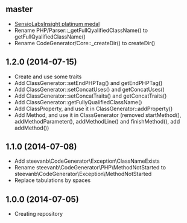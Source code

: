 master
------

- [SensioLabsInsight platinum medal](https://insight.sensiolabs.com/projects/331e1d3a-7bb3-4b52-be97-70c4a38bcbb4)
- Rename PHP/Parser::_getFullQyalifiedClassName() to getFullQyalifiedClassName()
- Rename CodeGenerator/Core::_createDir() to createDir()

1.2.0 (2014-07-15)
------------------

- Create and use some traits
- Add ClassGenerator::setEndPHPTag() and getEndPHPTag()
- Add ClassGenerator::setConcatUses() and getConcatUses()
- Add ClassGenerator::setConcatTraits() and getConcatTraits()
- Add ClassGenerator::getFullyQualifiedClassName()
- Add ClassProperty, and use it in ClassGenerator::addProperty()
- Add Method, and use it in ClassGenerator (removed startMethod(), addMethodParameter(), addMethodLine() and finishMethod(), add addMethod())

1.1.0 (2014-07-08)
------------------

- Add steevanb\CodeGenerator\Exception\ClassNameExists
- Rename steevanb\CodeGenerator\PHP\MethodNotStarted to steevanb\CodeGenerator\Exception\MethodNotStarted
- Replace tabulations by spaces

1.0.0 (2014-07-05)
------------------

- Creating repository
